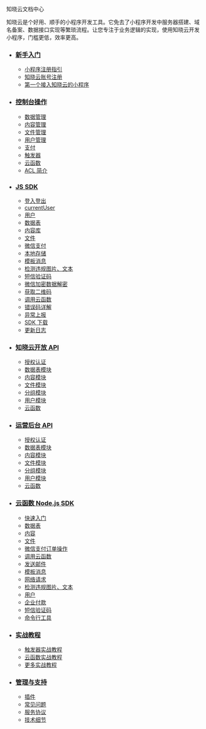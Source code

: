 <div class="doc-wrapper">
  <section class="doc-header">
    <p class="doc-title">
      知晓云文档中心
    </p>
    <p class="doc-desc">
      知晓云是个好用、顺手的小程序开发工具。它免去了小程序开发中服务器搭建、域名备案、数据接口实现等繁琐流程。让您专注于业务逻辑的实现，使用知晓云开发小程序，门槛更低，效率更高。
    </p>
  </section>

  <ul class="doc-detail">
    <li>
      <h3>
        <a href="/newbies/README.md/">新手入门</a>
      </h3>
      <ul class="doc-newbie doc-detail-item">
        <li>
          <a href="/newbies/README.md#小程序注册指引">小程序注册指引</a>
        </li>
        <li>
          <a href="/newbies/README.md#知晓云账号注册">知晓云账号注册</a>
        </li>
        <li>
          <a href="/newbies/README.md#第一个接入知晓云的小程序">第一个接入知晓云的小程序</a>
        </li>
      </ul>
    </li>
    <li>
      <h3>
        <a href="/dashboard/README.md/">控制台操作</a>
      </h3>
      <ul class="doc-dashboard doc-detail-item">
        <li>
          <a href="/dashboard/schema.md/">数据管理</a>
        </li>
        <li>
          <a href="/dashboard/content.md/">内容管理</a>
        </li>
        <li>
          <a href="/dashboard/file.md/">文件管理</a>
        </li>
        <li>
          <a href="/dashboard/user.md/">用户管理</a>
        </li>
        <li>
          <a href="/dashboard/payment.md/">支付</a>
        </li>
        <li>
          <a href="/dashboard/trigger.md/">触发器</a>
        </li>
        <li>
          <a href="/dashboard/cloud-function.md/">云函数</a>
        </li>
        <li>
          <a href="/dashboard/acl.md/">ACL 简介</a>
        </li>
      </ul>
    </li>
    <li>
      <h3>
        <a href="/js-sdk/README.md">JS SDK</a>
      </h3>
      <ul class="doc-js-sdk doc-detail-item">
        <li>
          <a href="/js-sdk/auth.md">登入登出</a>
        </li>
        <li>
          <a href="/js-sdk/account.md">currentUser</a>
        </li>
        <li>
          <a href="/js-sdk/user.md/">用户</a>
        </li>
        <li>
          <a href="/js-sdk/schema/README.md/">数据表</a>
        </li>
        <li>
          <a href="/js-sdk/content/README.md/">内容库</a>
        </li>
        <li>
          <a href="/js-sdk/file/README.md/">文件</a>
        </li>
        <li>
          <a href="/js-sdk/wechat/payment/README.md/">微信支付</a>
        </li>
        <li>
          <a href="/js-sdk/local-storage.md/">本地存储</a>
        </li>
        <li>
          <a href="/js-sdk/wechat/template-message.md/">模板消息</a>
        </li>
        <li>
          <a href="/js-sdk/wechat/censor.md/">检测违规图片、文本</a>
        </li>
        <li>
           <a href="/js-sdk/sms.md/">短信验证码</a>
        </li>
      </ul>
      <ul class="doc-js-sdk doc-detail-item">
        <li>
          <a href="/js-sdk/wechat/wechat-decrypt.md/">微信加密数据解密</a>
        </li>
        <li>
          <a href="/js-sdk/wechat/wxacode.md/">获取二维码</a>
        </li>
        <li>
          <a href="/js-sdk/invoke-function.md/">调用云函数</a>
        </li>
        <li>
          <a href="/js-sdk/error-code.md/">错误码详解</a>
        </li>
        <li>
          <a href="/js-sdk/wechat/bugout.md/">异常上报</a>
        </li>
        <li>
          <a href="/js-sdk/download-sdk.md/">SDK 下载</a>
        </li>
        <li>
          <a href="https://github.com/ifanrx/hydrogen-js-sdk/blob/master/CHANGELOG.md">更新日志</a>
        </li>
      </ul>
    </li>
    <li>
      <h3>
        <a href="/open-api/README.md/">知晓云开放 API</a>
      </h3>
      <ul class="doc-open-api doc-detail-item">
        <li>
          <a href="/open-api/authentication.md/">授权认证</a>
        </li>
        <li>
          <a href="/open-api/data/README.md/">数据表模块</a>
        </li>
        <li>
          <a href="/open-api/content/README.md/">内容模块</a>
        </li>
        <li>
          <a href="/open-api/file/README.md/">文件模块</a>
        </li>
        <li>
          <a href="/open-api/group/README.md/">分组模块</a>
        </li>
        <li>
          <a href="/open-api/user.md/">用户模块</a>
        </li>
        <li>
          <a href="/open-api/cloud-function.md/">云函数</a>
        </li>
      </ul>
    </li>
    <li>
      <h3>
        <a href="/user-dash/README.md/">运营后台 API</a>
      </h3>
      <ul class="doc-user-dash doc-detail-item">
        <li>
          <a href="/user-dash/authentication.md/">授权认证</a>
        </li>
        <li>
          <a href="/user-dash/data/README.md/">数据表模块</a>
        </li>
        <li>
          <a href="/user-dash/content/README.md/">内容模块</a>
        </li>
        <li>
          <a href="/user-dash/file/README.md/">文件模块</a>
        </li>
        <li>
          <a href="/user-dash/group/README.md/">分组模块</a>
        </li>
        <li>
          <a href="/user-dash/user.md/">用户模块</a>
        </li>
        <li>
          <a href="/user-dash/cloud-function.md/">云函数</a>
        </li>
      </ul>
    </li>
    <li>
      <h3>
        <a href="/cloud-function/node-sdk/README.md/">云函数 Node.js SDK</a>
      </h3>
      <ul class="doc-cloud-function doc-detail-item">
        <li>
          <a href="/cloud-function/quick-start.md/">快速入门</a>
        </li>
        <li>
          <a href="/cloud-function/node-sdk/schema/README.md">数据表</a>
        </li>
        <li>
          <a href="/cloud-function/node-sdk/content/README.md">内容</a>
        </li>
        <li>
          <a href="/cloud-function/node-sdk/file/README.md">文件</a>
        </li>
        <li>
          <a href="/cloud-function/node-sdk/order.md">微信支付订单操作</a>
        </li>
        <li>
          <a href="/cloud-function/node-sdk/cloud-function.md">调用云函数</a>
        </li>
        <li>
          <a href="/cloud-function/node-sdk/email.md">发送邮件</a>
        </li>
      </ul>
      <ul class="doc-cloud-function doc-detail-item">
        <li>
          <a href="/cloud-function/node-sdk/template-message/README.md">模板消息</a>
        </li>
        <li>
          <a href="/cloud-function/node-sdk/request.md">网络请求</a>
        </li>
        <li>
          <a href="/cloud-function/node-sdk/censor.md">检测违规图片、文本</a>
        </li>
        <li>
          <a href="/cloud-function/node-sdk/user.md">用户</a>
        </li>
        <li>
          <a href="/cloud-function/node-sdk/wx-promotion-transfer.md">企业付款</a>
        </li>
        <li>
          <a href="/cloud-function/node-sdk/sms.md">短信验证码</a>
        </li>
        <li>
          <a href="/cloud-function/cli.md/">命令行工具</a>
        </li>
      </ul>
    </li>
    <li>
      <h3>
        <a href="/support/practice/README.md/">实战教程</a>
      </h3>
      <ul class="doc-support doc-detail-item">
        <li>
          <a href="/support/practice/trigger.md/"> 触发器实战教程</a>
        </li>
        <li>
          <a href="/support/practice/cloud-function.md/"> 云函数实战教程</a>
        </li>
        <li>
          <a href="https://minapp.com/article/?category=cloud"> 更多实战教程</a>
        </li>
      </ul>
    </li>
    <li>
      <h3>
        <a href="/support/README.md/">管理与支持</a>
      </h3>
      <ul class="doc-support doc-detail-item">
       <li>
          <a href="/support/plugin.md/">插件</a>
        </li>
        <li>
          <a href="/support/qA.md/"> 常见问题</a>
        </li>
        <li>
          <a href="/support/terms.md/">服务协议</a>
        </li>
        <li>
          <a href="/support/technical-notes.md/">技术细节</a>
        </li>
      </ul>
    </li>
   </ul>
</div>

